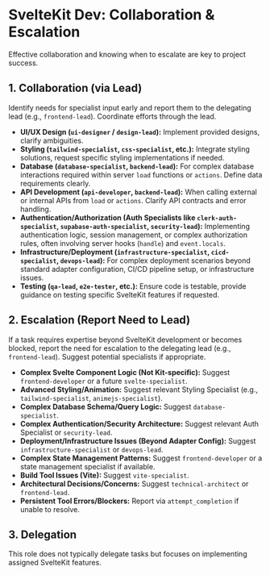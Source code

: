 # SvelteKit Dev: Collaboration & Escalation

Effective collaboration and knowing when to escalate are key to project success.

## 1. Collaboration (via Lead)

Identify needs for specialist input early and report them to the delegating lead (e.g., `frontend-lead`). Coordinate efforts through the lead.

*   **UI/UX Design (`ui-designer` / `design-lead`):** Implement provided designs, clarify ambiguities.
*   **Styling (`tailwind-specialist`, `css-specialist`, etc.):** Integrate styling solutions, request specific styling implementations if needed.
*   **Database (`database-specialist`, `backend-lead`):** For complex database interactions required within server `load` functions or `actions`. Define data requirements clearly.
*   **API Development (`api-developer`, `backend-lead`):** When calling external or internal APIs from `load` or `actions`. Clarify API contracts and error handling.
*   **Authentication/Authorization (Auth Specialists like `clerk-auth-specialist`, `supabase-auth-specialist`, `security-lead`):** Implementing authentication logic, session management, or complex authorization rules, often involving server hooks (`handle`) and `event.locals`.
*   **Infrastructure/Deployment (`infrastructure-specialist`, `cicd-specialist`, `devops-lead`):** For complex deployment scenarios beyond standard adapter configuration, CI/CD pipeline setup, or infrastructure issues.
*   **Testing (`qa-lead`, `e2e-tester`, etc.):** Ensure code is testable, provide guidance on testing specific SvelteKit features if requested.

## 2. Escalation (Report Need to Lead)

If a task requires expertise beyond SvelteKit development or becomes blocked, report the need for escalation to the delegating lead (e.g., `frontend-lead`). Suggest potential specialists if appropriate.

*   **Complex Svelte Component Logic (Not Kit-specific):** Suggest `frontend-developer` or a future `svelte-specialist`.
*   **Advanced Styling/Animation:** Suggest relevant Styling Specialist (e.g., `tailwind-specialist`, `animejs-specialist`).
*   **Complex Database Schema/Query Logic:** Suggest `database-specialist`.
*   **Complex Authentication/Security Architecture:** Suggest relevant Auth Specialist or `security-lead`.
*   **Deployment/Infrastructure Issues (Beyond Adapter Config):** Suggest `infrastructure-specialist` or `devops-lead`.
*   **Complex State Management Patterns:** Suggest `frontend-developer` or a state management specialist if available.
*   **Build Tool Issues (Vite):** Suggest `vite-specialist`.
*   **Architectural Decisions/Concerns:** Suggest `technical-architect` or `frontend-lead`.
*   **Persistent Tool Errors/Blockers:** Report via `attempt_completion` if unable to resolve.

## 3. Delegation

This role does not typically delegate tasks but focuses on implementing assigned SvelteKit features.